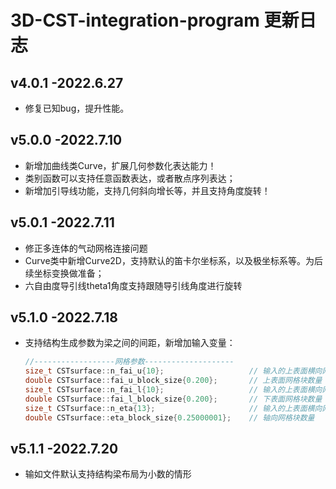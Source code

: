 # 3D-CST-integration-program 更新日志

## v4.0.1 -2022.6.27

- 修复已知bug，提升性能。

## v5.0.0 -2022.7.10

- 新增加曲线类Curve，扩展几何参数化表达能力！
- 类别函数可以支持任意函数表达，或者散点序列表达；
- 新增加引导线功能，支持几何斜向增长等，并且支持角度旋转！

## v5.0.1 -2022.7.11

- 修正多连体的气动网格连接问题
- Curve类中新增Curve2D，支持默认的笛卡尔坐标系，以及极坐标系等。为后续坐标变换做准备；
- 六自由度导引线theta1角度支持跟随导引线角度进行旋转

## v5.1.0 -2022.7.18

- 支持结构生成参数为梁之间的间距，新增加输入变量：

  ```cpp
  //------------------网格参数--------------------
  size_t CSTsurface::n_fai_u{10};                   // 输入的上表面横向网格数
  double CSTsurface::fai_u_block_size{0.200};       // 上表面网格块数量
  size_t CSTsurface::n_fai_l{10};                   // 输入的上表面横向网格数
  double CSTsurface::fai_l_block_size{0.200};       // 下表面网格块数量
  size_t CSTsurface::n_eta{13};                     // 输入的上表面横向网格数
  double CSTsurface::eta_block_size{0.25000001};    // 轴向网格块数量
  ```

## v5.1.1 -2022.7.20

- 输如文件默认支持结构梁布局为小数的情形
